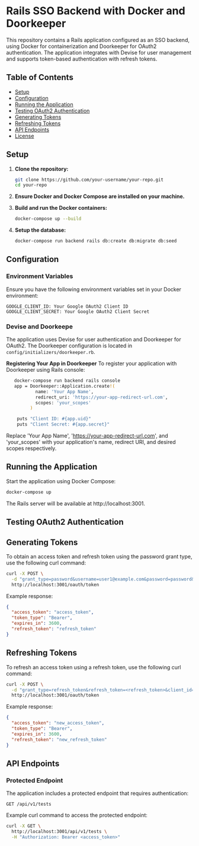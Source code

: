 # Rails SSO Backend with Docker and Doorkeeper

This repository contains a Rails application configured as an SSO backend, using Docker for containerization and Doorkeeper for OAuth2 authentication. The application integrates with Devise for user management and supports token-based authentication with refresh tokens.

## Table of Contents

- [Setup](#setup)
- [Configuration](#configuration)
- [Running the Application](#running-the-application)
- [Testing OAuth2 Authentication](#testing-oauth2-authentication)
- [Generating Tokens](#generating-tokens)
- [Refreshing Tokens](#refreshing-tokens)
- [API Endpoints](#api-endpoints)
- [License](#license)

## Setup

1. **Clone the repository:**
   ```bash
   git clone https://github.com/your-username/your-repo.git
   cd your-repo

2. **Ensure Docker and Docker Compose are installed on your machine.**

3. **Build and run the Docker containers:**

   ```bash
   docker-compose up --build

4. **Setup the database:**
   ```bash
   docker-compose run backend rails db:create db:migrate db:seed

## Configuration

### Environment Variables
Ensure you have the following environment variables set in your Docker environment:
   ```
   GOOGLE_CLIENT_ID: Your Google OAuth2 Client ID
   GOOGLE_CLIENT_SECRET: Your Google OAuth2 Client Secret
```

### Devise and Doorkeepe
The application uses Devise for user authentication and Doorkeeper for OAuth2. The Doorkeeper configuration is located in `config/initializers/doorkeeper.rb`.

**Registering Your App in Doorkeeper**
To register your application with Doorkeeper using Rails console:
```bash
   docker-compose run backend rails console
   app = Doorkeeper::Application.create!(
           name: 'Your App Name',
           redirect_uri: 'https://your-app-redirect-url.com',
           scopes: 'your_scopes'
         )

    puts "Client ID: #{app.uid}"
    puts "Client Secret: #{app.secret}"
```
Replace 'Your App Name', 'https://your-app-redirect-url.com', and 'your_scopes' with your application's name, redirect URI, and desired scopes respectively.

## Running the Application
Start the application using Docker Compose:

```bash
docker-compose up
```

The Rails server will be available at http://localhost:3001.

## Testing OAuth2 Authentication
## Generating Tokens
To obtain an access token and refresh token using the password grant type, use the following curl command:

```bash
curl -X POST \
  -d "grant_type=password&username=user1@example.com&password=password&client_id=<your_client_id>&client_secret=<your_client_secret>" \
  http://localhost:3001/oauth/token
```

Example response:

```json
{
  "access_token": "access_token",
  "token_type": "Bearer",
  "expires_in": 3600,
  "refresh_token": "refresh_token"
}
```

## Refreshing Tokens
To refresh an access token using a refresh token, use the following curl command:

```bash
curl -X POST \
  -d "grant_type=refresh_token&refresh_token=<refresh_token>&client_id=<your_client_id>&client_secret=<your_client_secret>" \
  http://localhost:3001/oauth/token
```

Example response:
```json
{
  "access_token": "new_access_token",
  "token_type": "Bearer",
  "expires_in": 3600,
  "refresh_token": "new_refresh_token"
}
```

## API Endpoints
### Protected Endpoint
The application includes a protected endpoint that requires authentication:

```http
GET /api/v1/tests
```

Example curl command to access the protected endpoint:

```bash
curl -X GET \
  http://localhost:3001/api/v1/tests \
  -H "Authorization: Bearer <access_token>"
```
